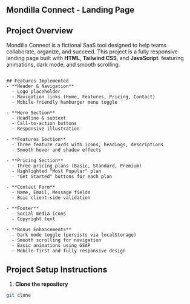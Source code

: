 ## Mondilla Connect - Landing Page

## Project Overview 
Mondilla Connect is a fictional SaaS tool designed to help teams collaborate, organize, and succeed.
This project is a fully responsive landing page built with **HTML**, **Tailwind CSS**, and **JavaScript**. featuring animations, dark mode, and smooth scrolling.

```

## Features Implemented
- **Header & Navigation**
  - Logo placeholder
  - Navigation links (Home, Features, Pricing, Contact)
  - Mobile-friendly hamburger menu toggle

- **Hero Section**
  - Headline & subtext
  - Call-to-action buttons
  - Responsive illustration

- **Features Section**
  - Three feature cards with icons, headings, descriptions
  - Smooth hover and shadow effects

- **Pricing Section**
  - Three pricing plans (Basic, Standard, Premium)
  - Highlighted "Most Popular" plan 
  - "Get Started" buttons for each plan

- **Contact Form**
  - Name, Email, Message fields
  - Bsic client-side validation

- **Footer**
  - Social media icons
  - Copyright text

- **Bonus Enhancements**
  - Dark mode toggle (persists via localStorage)
  - Smooth scrolling for navigation
  - Basic animations using GSAP
  - Mobile-first and fully responsive design

  ```

## Project Setup Instructions
1. **Clone the repository**
```bash
git clone 